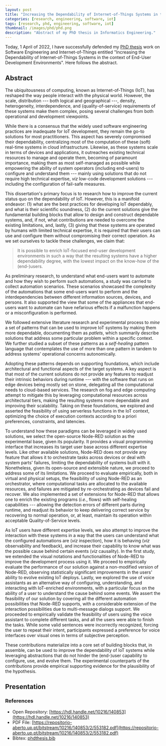 ```yaml
---
layout: post
title: "Increasing the Dependability of Internet-of-Things Systems in the context of End-User Development Environments"
categories: [research, engineering, software, iot]
tags: [research, phd, engineering, software, iot]
thumbnail: /images/phd/phd.png
description: "Abstract of my PhD thesis in Informatics Engineering."
---
```


Today, 1 April of 2022, I have successfully defended my [PhD thesis](https://hdl.handle.net/10216/140853) work on Software Engineering and Internet-of-Things entitled "Increasing the Dependability of Internet-of-Things Systems in the context of End-User Development Environments". Here follows the abstract.

<!--more-->

## Abstract

The ubiquitousness of computing, known as Internet-of-Things (IoT), has reshaped the way people interact with the physical world. However, the scale, distribution --- both logical and geographical ---, density, heterogeneity, interdependence, and {quality-of-service} requirements of these systems make them complex, posing several challenges from both operational and development viewpoints.

While there is a consensus that the widely used software engineering practices are inadequate for IoT development, they remain the go-to solutions for most practitioners. This aspect has severely compromised their dependability, centralizing most of the computation of these (soft) real-time systems in cloud infrastructure. Likewise, as these systems scale in terms of devices and applications, it outreaches existing technical resources to manage and operate them, becoming of paramount importance, making them as most self-managed as possible while empowering the ability of system operators (including end-users) to configure and understand them --- mainly using solutions that do not require high technical expertise, _viz_ low-code development solutions --- including the configuration of fail-safe measures.

This dissertation's primary focus is to research how to improve the current status quo on the dependability of IoT. However, this is a manifold endeavor: (1) what are the best practices for developing IoT dependably, and what is their scientific soundness, (2) do the current solutions give the fundamental building blocks that allow to design and construct dependable systems, and, if not, what contributions are needed to overcome the existing limitations, and, lastly, (3) giving that these systems are operated by humans with limited technical expertise, it is required that their users can use and configure them without compromising their correct operation. As we set ourselves to tackle these challenges, we claim that:

> It is possible to enrich IoT-focused end-user development environments in such a way that the resulting systems have a higher dependability degree, with the lowest impact on the know-how of the (end-)users.

As preliminary research, to understand what end-users want to automate and how they wish to perform such automations, a study was carried to collect automation scenarios. These scenarios showcased the complexity of the automations that some end-users want to perform and the interdependencies between different information sources, devices, and persons. It also supported the view that some of the appliances that end-users want to automate can have nefarious effects if a malfunction happens or a misconfiguration is performed.

We followed extensive literature research and experimental process to _mine_ a set of patterns that can be used to improve IoT systems by making them more dependable, documenting them as _patlets_, which summarily describe solutions that address some particular problem within a specific context. We further studied a subset of these patterns as a _self-healing_ pattern language that contemplates the use of more than one pattern in tandem to address systems' operational concerns autonomically.

Adopting these patterns depends on supporting foundations, which include architectural and functional aspects of the target systems. A key aspect is that most of the current solutions do not provide any features to readjust their intrinsic behaviors during runtime --- with the software that runs on edge devices being mostly set on stone, delegating all the computational needs to cloud-based services. The research on fog and edge computing attempt to mitigate this by leveraging computational resources across architectural tiers, making the resulting systems more dependable and improving their scalability. Taking on these foundations, we explored and asserted the feasibility of using serverless functions in the IoT context, optimizing the choice of execution contexts according to a priori preferences, constraints, and latencies.

To understand how these paradigms can be leveraged in widely used solutions, we select the open-source Node-RED solution as the experimental base, given its popularity. It provides a visual programming interface that increases its target user base across different expertise levels. Like other available solutions, Node-RED does not provide any feature that allows it to orchestrate tasks across devices or deal with system parts' failures, limiting the dependability of systems built with it. Nonetheless, given its open-source and extensible nature, we proceed to address some of its limitations. We proceed to evaluate empirically, both in virtual and physical setups, the feasibility of using Node-RED as an orchestrator, where computational tasks are allocated to the available resources, and failures are mitigated by re-orchestrating as devices fail and recover. We also implemented a set of extensions for Node-RED that allows one to enrich the existing programs (_i.e._, flows) with self-healing capabilities --- allowing the detection errors of different parts during runtime, and readjust its behavior to keep delivering correct service by recovering to normal operation, or, at least, maintain its operation within acceptable Quality-of-Service levels.

As IoT users have different expertise levels, we also attempt to improve the interaction with these systems in a way that the users can understand what the configured automations are (_viz_ inspection), how it is behaving (_viz_ observability and feedback), and increase their capability to know what was the possible cause behind certain events (_viz_ causality). In the first study, we extended the visual notations and functionalities of Node-RED to improve the development process using it. We proceed to empirically evaluate the performance of our solution against a non-modified version of Node-RED, observing statistically significant improvements in the users' ability to evolve existing IoT deploys. Lastly, we explored the use of voice assistants as an alternative way of configuring, understanding, and interacting with IoT-enriched environments, with a particular focus on the ability of a user to understand the cause behind some events. We assert the feasibility of our solution by covering all the different automation possibilities that Node-RED supports, with a considerable extension of the interaction possibilities due to multi-message dialogs support. We proceeded to empirically validate the feasibility of users using the voice assistant to complete different tasks, and all the users were able to finish the tasks. While some valid sentences were incorrectly recognized, forcing the user to repeat their intent, participants expressed a preference for voice interfaces over visual ones in terms of subjective perception.

These contributions materialize into a core set of building blocks that, in assemble, can be used to improve the dependability of IoT systems while leveraging abstractions that do not hinder the (end-)user capability to configure, use, and evolve them. The experimental counterparts of the contributions provide empirical supporting evidence for the plausibility of the hypothesis.

## Presentation

<script async class="speakerdeck-embed" data-id="18b538f15d3d4213981406270b2662ab" data-ratio="1.77966101694915" src="//speakerdeck.com/assets/embed.js"></script>

### References

- Open Repository: [https://hdl.handle.net/10216/140853](https://hdl.handle.net/10216/140853)
- PDF File: [https://repositorio-aberto.up.pt/bitstream/10216/140853/2/553182.pdf](https://repositorio-aberto.up.pt/bitstream/10216/140853/2/553182.pdf)
- Bibtex: [phdthesis.bib](/assets/bibtex/phdthesis.bib)

